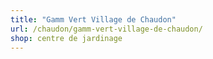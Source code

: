 ```yaml
---
title: "Gamm Vert Village de Chaudon"
url: /chaudon/gamm-vert-village-de-chaudon/
shop: centre de jardinage
---
```

